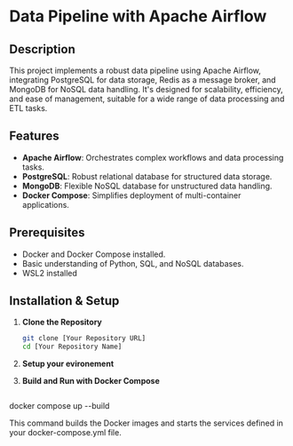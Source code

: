 # Data Pipeline with Apache Airflow

## Description

This project implements a robust data pipeline using Apache Airflow, integrating PostgreSQL for data storage, Redis as a message broker, and MongoDB for NoSQL data handling. It's designed for scalability, efficiency, and ease of management, suitable for a wide range of data processing and ETL tasks.

## Features

- **Apache Airflow**: Orchestrates complex workflows and data processing tasks.
- **PostgreSQL**: Robust relational database for structured data storage.
- **MongoDB**: Flexible NoSQL database for unstructured data handling.
- **Docker Compose**: Simplifies deployment of multi-container applications.

## Prerequisites

- Docker and Docker Compose installed.
- Basic understanding of Python, SQL, and NoSQL databases.
- WSL2 installed

## Installation & Setup

1. **Clone the Repository**
   ```bash
   git clone [Your Repository URL]
   cd [Your Repository Name]
2. **Setup your evironement**
 
   
4.  **Build and Run with Docker Compose**
     ```bash
   docker compose up --build

This command builds the Docker images and starts the services defined in your docker-compose.yml file.
   
